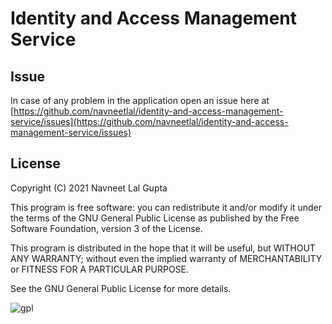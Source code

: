 # Identity and Access Management Service

## Issue

In case of any problem in the application open an issue here at [https://github.com/navneetlal/identity-and-access-management-service/issues](https://github.com/navneetlal/identity-and-access-management-service/issues)

## License

Copyright (C) 2021  Navneet Lal Gupta

This program is free software: you can redistribute it and/or modify it under the terms of the GNU General Public License as published by the Free Software Foundation, version 3 of the License.

This program is distributed in the hope that it will be useful, but WITHOUT ANY WARRANTY; without even the implied warranty of MERCHANTABILITY or FITNESS FOR A PARTICULAR PURPOSE.

See the GNU General Public License for more details.

![gpl](https://www.gnu.org/graphics/gplv3-with-text-84x42.png)
